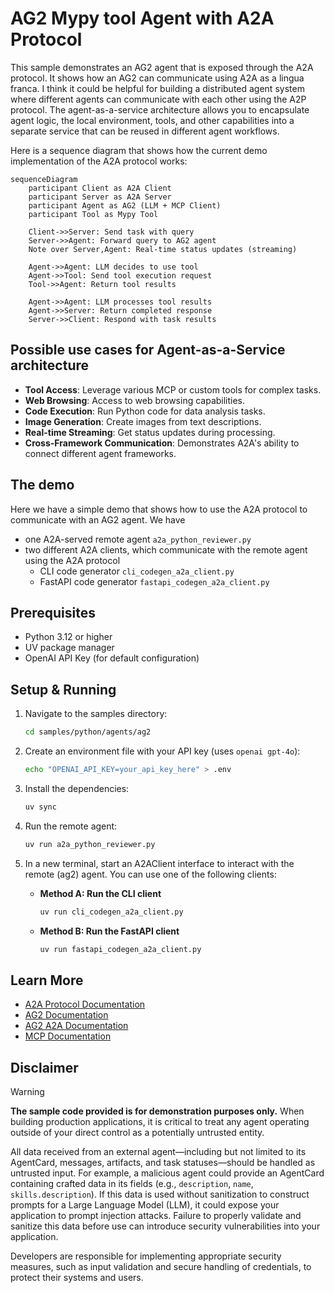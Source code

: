 # AG2 Mypy tool Agent with A2A Protocol

This sample demonstrates an AG2 agent that is exposed through the A2A protocol. It shows how an AG2 can communicate using A2A as a lingua franca. I think it could be helpful for building a distributed agent system where different agents can communicate with each other using the A2P protocol. The agent-as-a-service architecture allows you to encapsulate agent logic, the local environment, tools, and other capabilities into a separate service that can be reused in different agent workflows.

Here is a sequence diagram that shows how the current demo implementation of the A2A protocol works:

```mermaid
sequenceDiagram
    participant Client as A2A Client
    participant Server as A2A Server
    participant Agent as AG2 (LLM + MCP Client)
    participant Tool as Mypy Tool

    Client->>Server: Send task with query
    Server->>Agent: Forward query to AG2 agent
    Note over Server,Agent: Real-time status updates (streaming)

    Agent->>Agent: LLM decides to use tool
    Agent->>Tool: Send tool execution request
    Tool->>Agent: Return tool results

    Agent->>Agent: LLM processes tool results
    Agent->>Server: Return completed response
    Server->>Client: Respond with task results
```

## Possible use cases for Agent-as-a-Service architecture

- **Tool Access**: Leverage various MCP or custom tools for complex tasks.
- **Web Browsing**: Access to web browsing capabilities.
- **Code Execution**: Run Python code for data analysis tasks.
- **Image Generation**: Create images from text descriptions.
- **Real-time Streaming**: Get status updates during processing.
- **Cross-Framework Communication**: Demonstrates A2A's ability to connect different agent frameworks.

## The demo

Here we have a simple demo that shows how to use the A2A protocol to communicate with an AG2 agent. We have 
- one A2A-served remote agent `a2a_python_reviewer.py`
- two different A2A clients, which communicate with the remote agent using the A2A protocol
    - CLI code generator `cli_codegen_a2a_client.py`
    - FastAPI code generator `fastapi_codegen_a2a_client.py`

## Prerequisites

- Python 3.12 or higher
- UV package manager
- OpenAI API Key (for default configuration)

## Setup & Running

1. Navigate to the samples directory:

    ```bash
    cd samples/python/agents/ag2
    ```

2. Create an environment file with your API key (uses `openai gpt-4o`):

    ```bash
    echo "OPENAI_API_KEY=your_api_key_here" > .env
    ```

3. Install the dependencies:
    ```bash
    uv sync
    ```

4. Run the remote agent:
    ```bash
    uv run a2a_python_reviewer.py
    ```

4. In a new terminal, start an A2AClient interface to interact with the remote (ag2) agent. You can use one of the following clients:

    - **Method A: Run the CLI client**

        ```bash
        uv run cli_codegen_a2a_client.py
        ```

    - **Method B: Run the FastAPI client**

        ```bash
        uv run fastapi_codegen_a2a_client.py
        ```

## Learn More

- [A2A Protocol Documentation](https://google.github.io/A2A/#/documentation)
- [AG2 Documentation](https://docs.ag2.ai/)
- [AG2 A2A Documentation](https://docs.ag2.ai/latest/docs/user-guide/a2a/)
- [MCP Documentation](https://modelcontextprotocol.io/introduction)

## Disclaimer

> [!WARNING]
> **The sample code provided is for demonstration purposes only.** When building production applications, it is critical to treat any agent operating outside of your direct control as a potentially untrusted entity.
>
> All data received from an external agent—including but not limited to its AgentCard, messages, artifacts, and task statuses—should be handled as untrusted input. For example, a malicious agent could provide an AgentCard containing crafted data in its fields (e.g., `description`, `name`, `skills.description`). If this data is used without sanitization to construct prompts for a Large Language Model (LLM), it could expose your application to prompt injection attacks. Failure to properly validate and sanitize this data before use can introduce security vulnerabilities into your application.
>
> Developers are responsible for implementing appropriate security measures, such as input validation and secure handling of credentials, to protect their systems and users.
